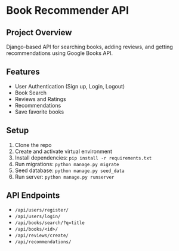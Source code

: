 # Book Recommender API

## Project Overview
Django-based API for searching books, adding reviews, and getting recommendations using Google Books API.

## Features
- User Authentication (Sign up, Login, Logout)
- Book Search
- Reviews and Ratings
- Recommendations
- Save favorite books

## Setup
1. Clone the repo
2. Create and activate virtual environment
3. Install dependencies: `pip install -r requirements.txt`
4. Run migrations: `python manage.py migrate`
5. Seed database: `python manage.py seed_data`
6. Run server: `python manage.py runserver`

## API Endpoints
- `/api/users/register/`
- `/api/users/login/`
- `/api/books/search/?q=title`
- `/api/books/<id>/`
- `/api/reviews/create/`
- `/api/recommendations/`
